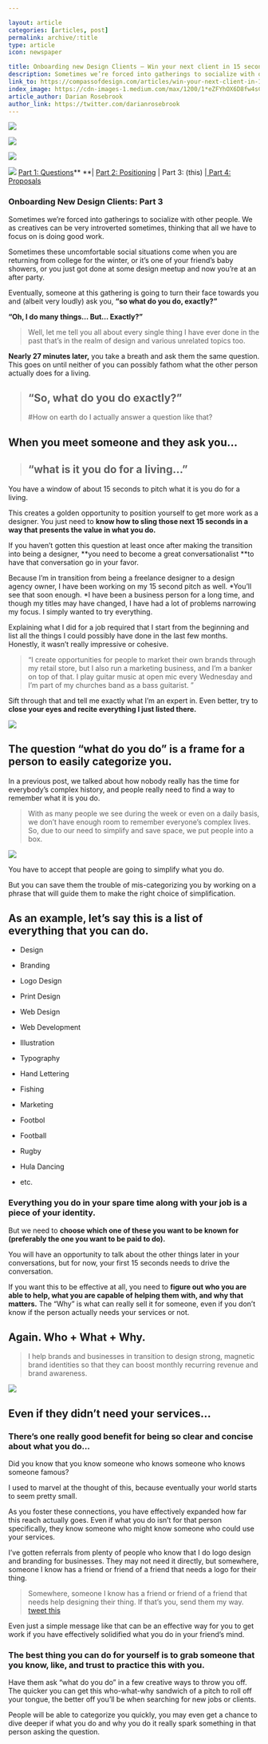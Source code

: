 ```yaml
---

layout: article
categories: [articles, post]
permalink: archive/:title
type: article
icon: newspaper

title: Onboarding new Design Clients — Win your next client in 15 seconds
description: Sometimes we’re forced into gatherings to socialize with other people. We as creatives can be very introverted sometimes, thinking that all we have to focus on is doing good work. Sometimes these uncomfortable social situations come when you are returning from college for the winter, or it’s one of your friend’s baby showers, or you just got done at some design meetup and now you’re at an after party.
link_to: https://compassofdesign.com/articles/win-your-next-client-in-15-seconds
index_image: https://cdn-images-1.medium.com/max/1200/1*eZFYhOX6D8fw4sCGGEoFZw.jpeg
article_author: Darian Rosebrook
author_link: https://twitter.com/darianrosebrook
---
```

![](https://cdn-images-1.medium.com/max/1000/1*eZFYhOX6D8fw4sCGGEoFZw.jpeg)

![](https://cdn-images-1.medium.com/max/400/1*oBrHZxKElJPF6U62KnnSSg.jpeg)

![](https://cdn-images-1.medium.com/max/400/1*iHrPNR4WRVsXpYvxwP_bOg.jpeg)

![](https://cdn-images-1.medium.com/max/400/1*Io66ICmESV3VP5wvc7HKJA.jpeg)
<span class="figcaption_hack">[Part 1: Questions](http://cmps.co/client-onboard-1)** **| [Part 2:
Positioning](https://read.compassofdesign.com/position-yourself-as-a-professional-designer-3a420e5673a2)
| Part 3: (this) |[ Part 4:
Proposals](https://read.compassofdesign.com/how-to-deliver-the-design-proposal-5f7488bc335a)</span>
### Onboarding New Design Clients: Part 3

Sometimes we’re forced into gatherings to socialize with other people. We as creatives can be very introverted sometimes, thinking that all we have to focus on is doing good work.

Sometimes these uncomfortable social situations come when you are returning from college for the winter, or it’s one of your friend’s baby showers, or you just got done at some design meetup and now you’re at an after party.

Eventually, someone at this gathering is going to turn their face towards you and (albeit very loudly) ask you, **“so what do you do, exactly?”**

**“Oh, I do many things… But… Exactly?”**
>  Well, let me tell you all about every single thing I have ever done in the past that’s in the realm of design and various unrelated topics too.

**Nearly 27 minutes later,** you take a breath and ask them the same question. This goes on until neither of you can possibly fathom what the other person actually does for a living.
> ## “So, what do you do exactly?”
> #How on earth do I actually answer a question like that?

## When you meet someone and they ask you…
> ## **“what is it you do for a living…”**

You have a window of about 15 seconds to pitch what it is you do for a living.

This creates a golden opportunity to position yourself to get more work as a designer. You just need to **know how to sling those next 15 seconds in a way that presents the value in what you do.**

If you haven’t gotten this question at least once after making the transition into being a designer, **you need to become a great conversationalist **to have that conversation go in your favor.

Because I’m in transition from being a freelance designer to a design agency owner, I have been working on my 15 second pitch as well. *You’ll see that soon enough. *I have been a business person for a long time, and though my titles may have changed, I have had a lot of problems narrowing my focus. I simply wanted to try everything.

Explaining what I did for a job required that I start from the beginning and list all the things I could possibly have done in the last few months. Honestly, it wasn’t really impressive or cohesive.
>  “I create opportunities for people to market their own brands through my retail store, but I also run a marketing business, and I’m a banker on top of that. I play guitar music at open mic every Wednesday and I’m part of my churches band as a bass guitarist. ”

Sift through that and tell me exactly what I’m an expert in. Even better, try to **close your eyes and recite everything I just listed there.**

![](https://cdn-images-1.medium.com/max/2000/0*M9tXEI7KdlcUR6SE.jpg)

## The question **“what do you do” is a frame for a person to easily categorize you.**

In a previous post, we talked about how nobody really has the time for everybody’s complex history, and people really need to find a way to remember what it is you do.
>  With as many people we see during the week or even on a daily basis, we don’t have enough room to remember everyone’s complex lives. So, due to our need to simplify and save space, we put people into a box.

![](https://cdn-images-1.medium.com/max/2000/0*yM805a3O5X3ZOxkg.jpg)

You have to accept that people are going to simplify what you do.

But you can save them the trouble of mis-categorizing you by working on a phrase that will guide them to make the right choice of simplification.

## As an example, let’s say this is a list of everything that you can do.

* Design

* Branding

* Logo Design

* Print Design

* Web Design

* Web Development

* Illustration

* Typography

* Hand Lettering

* Fishing

* Marketing

* Footbol

* Football

* Rugby

* Hula Dancing

* etc.

### Everything you do in your spare time along with your job is a piece of your identity.

But we need to **choose which one of these you want to be known for **(preferably the one you want to be paid to do)**.**

You will have an opportunity to talk about the other things later in your conversations, but for now, your first 15 seconds needs to drive the conversation.

If you want this to be effective at all, you need to **figure out who you are able to help, what you are capable of helping them with, and why that matters.** The “Why” is what can really sell it for someone, even if you don’t know if the person actually needs your services or not.

## **Again. Who + What + Why.**
>  I help brands and businesses in transition to design strong, magnetic brand identities so that they can boost monthly recurring revenue and brand awareness.

![](https://cdn-images-1.medium.com/max/2000/0*1hLdhhu9B0-3XzjL.gif)

## Even if they didn’t need your services…

### There’s one really good benefit for being so clear and concise about what you do…

Did you know that you know someone who knows someone who knows someone famous?

I used to marvel at the thought of this, because eventually your world starts to seem pretty small.

As you foster these connections, you have effectively expanded how far this reach actually goes. Even if what you do isn’t for that person specifically, they know someone who might know someone who could use your services.

I’ve gotten referrals from plenty of people who know that I do logo design and branding for businesses. They may not need it directly, but somewhere, someone I know has a friend or friend of a friend that needs a logo for their thing.
>  Somewhere, someone I know has a friend or friend of a friend that needs help designing their thing. If that’s you, send them my way.
 [tweet this](https://twitter.com/home?status=Somewhere,%20someone%20I%20know%20has%20a%20friend%20or%20friend%20of%20a%20friend%20that%20needs%20help%20designing%20their%20thing.%20If%20that%27s%20you,%20send%20them%20my%20way.)

Even just a simple message like that can be an effective way for you to get work if you have effectively solidified what you do in your friend’s mind.

### The best thing you can do for yourself is to grab someone that you know, like, and trust to practice this with you.

Have them ask “what do you do” in a few creative ways to throw you off. The quicker you can get this who-what-why sandwich of a pitch to roll off your tongue, the better off you’ll be when searching for new jobs or clients.

People will be able to categorize you quickly, you may even get a chance to dive deeper if what you do and why you do it really spark something in that person asking the question.
